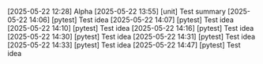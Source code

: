 [2025-05-22 12:28] Alpha
[2025-05-22 13:55] [unit] Test summary
[2025-05-22 14:06] [pytest] Test idea
[2025-05-22 14:07] [pytest] Test idea
[2025-05-22 14:10] [pytest] Test idea
[2025-05-22 14:16] [pytest] Test idea
[2025-05-22 14:30] [pytest] Test idea
[2025-05-22 14:31] [pytest] Test idea
[2025-05-22 14:33] [pytest] Test idea
[2025-05-22 14:47] [pytest] Test idea
